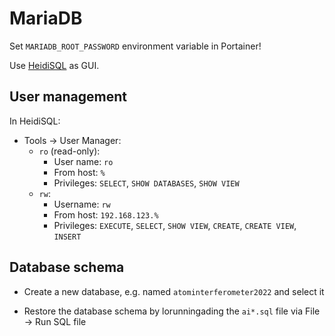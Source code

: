 # MariaDB

Set `MARIADB_ROOT_PASSWORD` environment variable in Portainer!

Use [HeidiSQL](https://www.heidisql.com/) as GUI.

## User management
In HeidiSQL:
* Tools -> User Manager:
    * `ro` (read-only):
        * User name: `ro`
        * From host: `%`
        * Privileges: `SELECT`, `SHOW DATABASES`, `SHOW VIEW`
    * `rw`:
        * Username: `rw`
        * From host: `192.168.123.%`
        * Privileges: `EXECUTE`, `SELECT`, `SHOW VIEW`, `CREATE`, `CREATE VIEW`, `INSERT`

## Database schema

* Create a new database, e.g. named `atominterferometer2022` and select it

* Restore the database schema by lorunningading the `ai*.sql` file via File -> Run SQL file